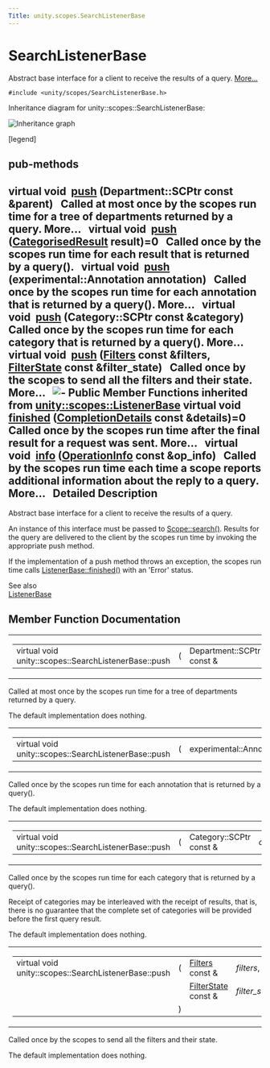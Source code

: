 ```yaml
---
Title: unity.scopes.SearchListenerBase
---
```

        
SearchListenerBase
==================

Abstract base interface for a client to receive the results of a query. [More...](#details)

`#include <unity/scopes/SearchListenerBase.h>`

Inheritance diagram for unity::scopes::SearchListenerBase:

![Inheritance graph](https://developer.ubuntu.com/static/devportal_uploaded/9d46891a-4030-4c08-aeee-7238f90aa3e9-api/scopes/cpp/sdk-15.04/unity.scopes.SearchListenerBase/classunity_1_1scopes_1_1_search_listener_base__inherit__graph.png)

<span class="legend">\[legend\]</span>

pub-methods
------------------------------------------------------

virtual void 
<a href="#a93ba33c6e1a0064ac9756134ccb11705">push</a> (Department::SCPtr const &parent)
 
Called at most once by the scopes run time for a tree of departments returned by a query. More...
 
virtual void 
<a href="#a3ebd3e8be67824c7a34068da6075bd99">push</a> (<a href="unity.scopes.CategorisedResult.md">CategorisedResult</a> result)=0
 
Called once by the scopes run time for each result that is returned by a query().
 
virtual void 
<a href="#ab96864e4b3d6718e4b87b81aa14657e3">push</a> (experimental::Annotation annotation)
 
Called once by the scopes run time for each annotation that is returned by a query(). More...
 
virtual void 
<a href="#af246bd38c8ba9cec36dfae3d0607dbfc">push</a> (Category::SCPtr const &category)
 
Called once by the scopes run time for each category that is returned by a query(). More...
 
virtual void 
<a href="#ac7904ac1f83fe60cddc8f08c6e7d971b">push</a> (<a href="unity.scopes.md#adab58c13cf604e0e64bd6b1a745364d3">Filters</a> const &filters, <a href="unity.scopes.FilterState.md">FilterState</a> const &filter\_state)
 
Called once by the scopes to send all the filters and their state. More...
 
![-](https://developer.ubuntu.com/static/devportal_uploaded/7265ad4d-e8b4-48e9-9b5f-73a0037a73c9-api/scopes/cpp/sdk-15.04/unity.scopes.SearchListenerBase/closed.png) Public Member Functions inherited from <a href="unity.scopes.ListenerBase.md">unity::scopes::ListenerBase</a>
virtual void 
<a href="unity.scopes.ListenerBase.md#afb44937749b61c9e3ebfa20ec6e4634b">finished</a> (<a href="unity.scopes.CompletionDetails.md">CompletionDetails</a> const &details)=0
 
Called once by the scopes run time after the final result for a request was sent. More...
 
virtual void 
<a href="unity.scopes.ListenerBase.md#a3b38fa642754142f40968f3ff8d1bdc8">info</a> (<a href="unity.scopes.OperationInfo.md">OperationInfo</a> const &op\_info)
 
Called by the scopes run time each time a scope reports additional information about the reply to a query. More...
 
<span id="details"></span>
Detailed Description
--------------------

Abstract base interface for a client to receive the results of a query.

An instance of this interface must be passed to <a href="unity.scopes.Scope.md#a09976690ca801ecada50687df6046a29" title="Initiates a search query. ">Scope::search()</a>. Results for the query are delivered to the client by the scopes run time by invoking the appropriate push method.

If the implementation of a push method throws an exception, the scopes run time calls <a href="unity.scopes.ListenerBase.md#afb44937749b61c9e3ebfa20ec6e4634b" title="Called once by the scopes run time after the final result for a request was sent. ...">ListenerBase::finished()</a> with an 'Error' status.

See also  
<a href="unity.scopes.ListenerBase.md" title="Abstract base class to be notified of request completion (such as a query or activation request)...">ListenerBase</a>

Member Function Documentation
-----------------------------

<span id="a93ba33c6e1a0064ac9756134ccb11705" class="anchor"></span>
<table>
<colgroup>
<col width="50%" />
<col width="50%" />
</colgroup>
<tbody>
<tr class="odd">
<td><table>
<tbody>
<tr class="odd">
<td>virtual void unity::scopes::SearchListenerBase::push</td>
<td>(</td>
<td>Department::SCPtr const &amp; </td>
<td><em>parent</em></td>
<td>)</td>
<td></td>
</tr>
</tbody>
</table></td>
<td><span class="mlabels"><span class="mlabel">virtual</span></span></td>
</tr>
</tbody>
</table>

Called at most once by the scopes run time for a tree of departments returned by a query.

The default implementation does nothing.

<span id="ab96864e4b3d6718e4b87b81aa14657e3" class="anchor"></span>
<table>
<colgroup>
<col width="50%" />
<col width="50%" />
</colgroup>
<tbody>
<tr class="odd">
<td><table>
<tbody>
<tr class="odd">
<td>virtual void unity::scopes::SearchListenerBase::push</td>
<td>(</td>
<td>experimental::Annotation </td>
<td><em>annotation</em></td>
<td>)</td>
<td></td>
</tr>
</tbody>
</table></td>
<td><span class="mlabels"><span class="mlabel">virtual</span></span></td>
</tr>
</tbody>
</table>

Called once by the scopes run time for each annotation that is returned by a query().

The default implementation does nothing.

<span id="af246bd38c8ba9cec36dfae3d0607dbfc" class="anchor"></span>
<table>
<colgroup>
<col width="50%" />
<col width="50%" />
</colgroup>
<tbody>
<tr class="odd">
<td><table>
<tbody>
<tr class="odd">
<td>virtual void unity::scopes::SearchListenerBase::push</td>
<td>(</td>
<td>Category::SCPtr const &amp; </td>
<td><em>category</em></td>
<td>)</td>
<td></td>
</tr>
</tbody>
</table></td>
<td><span class="mlabels"><span class="mlabel">virtual</span></span></td>
</tr>
</tbody>
</table>

Called once by the scopes run time for each category that is returned by a query().

Receipt of categories may be interleaved with the receipt of results, that is, there is no guarantee that the complete set of categories will be provided before the first query result.

The default implementation does nothing.

<span id="ac7904ac1f83fe60cddc8f08c6e7d971b" class="anchor"></span>
<table>
<colgroup>
<col width="50%" />
<col width="50%" />
</colgroup>
<tbody>
<tr class="odd">
<td><table>
<tbody>
<tr class="odd">
<td>virtual void unity::scopes::SearchListenerBase::push</td>
<td>(</td>
<td><a href="unity.scopes.md#adab58c13cf604e0e64bd6b1a745364d3">Filters</a> const &amp; </td>
<td><em>filters</em>,</td>
</tr>
<tr class="even">
<td></td>
<td></td>
<td><a href="unity.scopes.FilterState.md">FilterState</a> const &amp; </td>
<td><em>filter_state</em> </td>
</tr>
<tr class="odd">
<td></td>
<td>)</td>
<td></td>
<td></td>
</tr>
</tbody>
</table></td>
<td><span class="mlabels"><span class="mlabel">virtual</span></span></td>
</tr>
</tbody>
</table>

Called once by the scopes to send all the filters and their state.

The default implementation does nothing.

